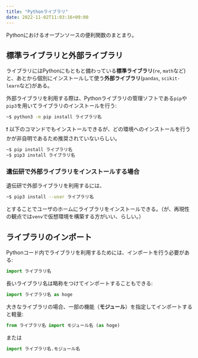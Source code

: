 ```yaml
---
title: "Pythonライブラリ"
date: 2022-11-02T11:03:16+09:00
---
```


Pythonにおけるオープンソースの便利関数のまとまり。

## 標準ライブラリと外部ライブラリ
ライブラリにはPythonにもともと備わっている**標準ライブラリ**(`re`, `math`など)と、あとから個別にインストールして使う**外部ライブラリ**(`pandas`, `scikit-learn`など)がある。

外部ライブラリを利用する際は、Pythonライブラリの管理ソフトである`pip`や `pip3`を用いてライブラリのインストールを行う:
```sh
~$ python3 -m pip install ライブラリ名
```

:exclamation: 以下のコマンドでもインストールできるが、どの環境へのインストールを行うかが非自明であるため推奨されていないらしい。
```sh
~$ pip install ライブラリ名
~$ pip3 install ライブラリ名
```

### 遺伝研で外部ライブラリをインストールする場合
遺伝研で外部ライブラリを利用するには、
```sh
~$ pip3 install --user ライブラリ名
```
とすることでユーザのホームにライブラリをインストールできる。（が、再現性の観点では`venv`で仮想環境を構築する方がいい、らしい。）

## ライブラリのインポート
Pythonコード内でライブラリを利用するためには、インポートを行う必要がある:
```Python
import ライブラリ名
```

長いライブラリ名は略称をつけてインポートすることもできる:
```Python
import ライブラリ名 as hoge
```

大きなライブラリの場合、一部の機能（**モジュール**）を指定してインポートすると軽量:
```Python
from ライブラリ名 import モジュール名 (as hoge)
```
または
```Python
import ライブラリ名.モジュール名
```
